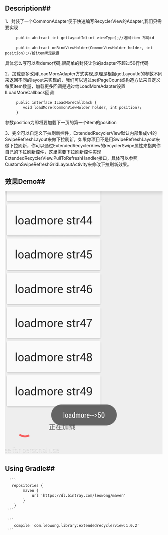 ## Description##

1、封装了一个CommonAdapter便于快速编写RecyclerView的Adapter,我们只需要实现
```
     public abstract int getLayoutId(int viewType);//返回item 布局id
        
     public abstract onBindViewHolder(CommonViewHolder holder, int position);//给item绑定数据
```
具体怎么写可以看demo代码,很简单的封装让你的adapter不超过50行代码

2、加载更多改用LoadMoreAdapter方式实现,原理是根据getLayoutId的参数不同来返回不同的layout来实现的，我们可以通过setPageCount或构造方法来自定义每页item数量，加载更多回调是通过给LoadMoreAdapter设置ILoadMoreCallback回调
```
     public interface ILoadMoreCallback {
        void loadMore(CommonViewHolder holder, int position);
     }
```
参数position为即将要加载下一页的第一个item的position

3、完全可以自定义下拉刷新控件，ExtendedRecyclerView默认内部集成v4的SwipeRefreshLayout来做下拉刷新，如果你项目不是用SwipeRefreshLayout来做下拉刷新，你可以通过ExtendedRecyclerView的recyclerSwipe属性来指向你自己的下拉刷新控件，这里需要下拉刷新控件实现ExtendedRecyclerView.PullToRefreshHandler接口，具体可以参照CustomSwipeRefreshGridLayoutActivity来修改下拉刷新效果。

## 效果Demo##
![image](https://github.com/wanglg/resource/blob/master/20150630112733.png)
## Using Gradle##
      ```
       repositories {
            maven {
                url 'https://dl.bintray.com/leowong/maven'
            }
        }
     ```

     ```
        compile 'com.leowong.library:extendedrecyclerview:1.0.2'
     ```
